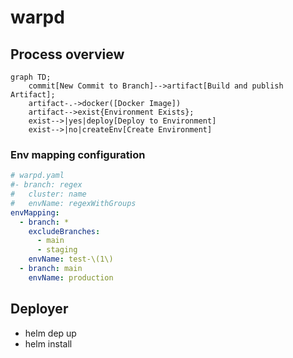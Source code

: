 # warpd

## Process overview

```mermaid
graph TD;
    commit[New Commit to Branch]-->artifact[Build and publish Artifact];
    artifact-.->docker([Docker Image])
    artifact-->exist{Environment Exists};
    exist-->|yes|deploy[Deploy to Environment]
    exist-->|no|createEnv[Create Environment]
```

### Env mapping configuration
```yaml
# warpd.yaml
#- branch: regex
#   cluster: name
#   envName: regexWithGroups
envMapping:
  - branch: *
    excludeBranches:
      - main
      - staging
    envName: test-\(1\)  
  - branch: main
    envName: production
```

## Deployer
- helm dep up
- helm install

